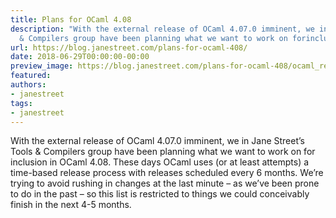 ```yaml
---
title: Plans for OCaml 4.08
description: "With the external release of OCaml 4.07.0 imminent, we in Jane Street\u2019sTools
  & Compilers group have been planning what we want to work on forinclusion in..."
url: https://blog.janestreet.com/plans-for-ocaml-408/
date: 2018-06-29T00:00:00-00:00
preview_image: https://blog.janestreet.com/plans-for-ocaml-408/ocaml_release.jpg
featured:
authors:
- janestreet
tags:
- janestreet
---
```


<p>With the external release of OCaml 4.07.0 imminent, we in Jane Street&rsquo;s
Tools &amp; Compilers group have been planning what we want to work on for
inclusion in OCaml 4.08. These days OCaml uses (or at least attempts) a
time-based release process with releases scheduled every 6 months. We&rsquo;re
trying to avoid rushing in changes at the last minute &ndash; as we&rsquo;ve been
prone to do in the past &ndash; so this list is restricted to things we could
conceivably finish in the next 4-5 months.</p>


